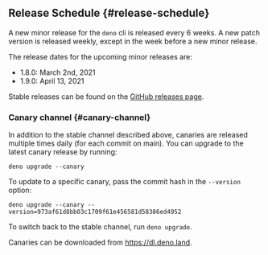 ## Release Schedule {#release-schedule}

A new minor release for the `deno` cli is released every 6 weeks. A new patch
version is released weekly, except in the week before a new minor release.

The release dates for the upcoming minor releases are:

- 1.8.0: March 2nd, 2021
- 1.9.0: April 13, 2021

Stable releases can be found on the
[GitHub releases page](https://github.com/denoland/deno/releases).

### Canary channel {#canary-channel}

In addition to the stable channel described above, canaries are released
multiple times daily (for each commit on main). You can upgrade to the latest
canary release by running:

```
deno upgrade --canary
```

To update to a specific canary, pass the commit hash in the `--version` option:

```
deno upgrade --canary --version=973af61d8bb03c1709f61e456581d58386ed4952
```

To switch back to the stable channel, run `deno upgrade`.

Canaries can be downloaded from https://dl.deno.land.
